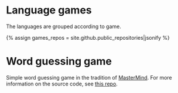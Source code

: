 # Language games

The languages are grouped according to game.

{% assign games_repos = site.github.public_repositories|jsonify %}

# Word guessing game

Simple word guessing game in the tradition of [MasterMind](https://en.wikipedia.org/wiki/Mastermind_(board_game)). For more information on the source code, see [this repo](https://github.com/giellalt/template-wordguess-und).

<div id="wordguess" ></div>


<script src="/assets/js/langtable.js"></script>
<script>
const domWordGames = document.querySelector('#wordguess');
domWordGames.appendChild(addGameTable({{games_repos}}, 'wordguess-', ['game']))
</script>
